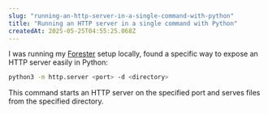 ```yaml
---
slug: "running-an-http-server-in-a-single-command-with-python"
title: "Running an HTTP server in a single command with Python"
createdAt: 2025-05-25T04:55:25.068Z
---
```


I was running my [Forester](https://git.sr.ht/~jonsterling/ocaml-forester) setup locally, found a specific way to expose an HTTP server easily in Python:

```bash
python3 -m http.server <port> -d <directory>
```

This command starts an HTTP server on the specified port and serves files from the specified directory.